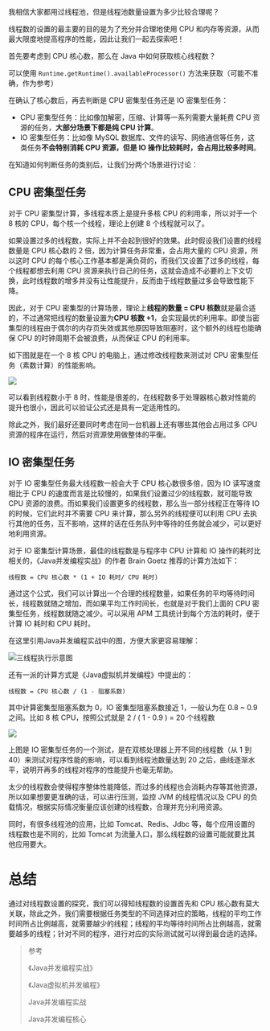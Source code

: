 我相信大家都用过线程池，但是线程池数量设置为多少比较合理呢？

线程数的设置的最主要的目的是为了充分并合理地使用 CPU 和内存等资源，从而最大限度地提高程序的性能，因此让我们一起去探索吧！

首先要考虑到 CPU 核心数，那么在 Java 中如何获取核心线程数？

可以使用 `Runtime.getRuntime().availableProcessor()` 方法来获取（可能不准确，作为参考）

在确认了核心数后，再去判断是 CPU 密集型任务还是 IO 密集型任务：

- CPU 密集型任务：比如像加解密，压缩、计算等一系列需要大量耗费 CPU 资源的任务，**大部分场景下都是纯 CPU 计算**。
- IO 密集型任务：比如像 MySQL 数据库、文件的读写、网络通信等任务，这类任务**不会特别消耗 CPU 资源，但是 IO 操作比较耗时，会占用比较多时间**。

在知道如何判断任务的类别后，让我们分两个场景进行讨论：

## CPU 密集型任务

对于 CPU 密集型计算，多线程本质上是提升多核 CPU 的利用率，所以对于一个 8 核的 CPU，每个核一个线程，理论上创建 8 个线程就可以了。

如果设置过多的线程数，实际上并不会起到很好的效果。此时假设我们设置的线程数量是 CPU 核心数的 2 倍，因为计算任务非常重，会占用大量的 CPU 资源，所以这时 CPU 的每个核心工作基本都是满负荷的，而我们又设置了过多的线程，每个线程都想去利用 CPU 资源来执行自己的任务，这就会造成不必要的上下文切换，此时线程数的增多并没有让性能提升，反而由于线程数量过多会导致性能下降。

因此，对于 CPU 密集型的计算场景，理论上**线程的数量 = CPU 核数**就是最合适的，不过通常把线程的数量设置为**CPU 核数 +1**，会实现最优的利用率。即使当密集型的线程由于偶尔的内存页失效或其他原因导致阻塞时，这个额外的线程也能确保 CPU 的时钟周期不会被浪费，从而保证 CPU 的利用率。

如下图就是在一个 8 核 CPU 的电脑上，通过修改线程数来测试对 CPU 密集型任务（素数计算）的性能影响。

![](https://img-blog.csdnimg.cn/2020032501592026.png)

可以看到线程数小于 8 时，性能是很差的，在线程数多于处理器核心数对性能的提升也很小，因此可以验证公式还是具有一定适用性的。

除此之外，我们最好还要同时考虑在同一台机器上还有哪些其他会占用过多 CPU 资源的程序在运行，然后对资源使用做整体的平衡。

## IO 密集型任务

对于 IO 密集型任务最大线程数一般会大于 CPU 核心数很多倍，因为 IO 读写速度相比于 CPU 的速度而言是比较慢的，如果我们设置过少的线程数，就可能导致 CPU 资源的浪费。而如果我们设置更多的线程数，那么当一部分线程正在等待 IO 的时候，它们此时并不需要 CPU 来计算，那么另外的线程便可以利用 CPU 去执行其他的任务，互不影响，这样的话在任务队列中等待的任务就会减少，可以更好地利用资源。

对于 IO 密集型计算场景，最佳的线程数是与程序中 CPU 计算和 IO 操作的耗时比相关的，《Java并发编程实战》的作者 Brain Goetz 推荐的计算方法如下：

`线程数 = CPU 核心数 * (1 + IO 耗时/ CPU 耗时)`

通过这个公式，我们可以计算出一个合理的线程数量，如果任务的平均等待时间长，线程数就随之增加，而如果平均工作时间长，也就是对于我们上面的 CPU 密集型任务，线程数就随之减少。可以采用 APM 工具统计到每个方法的耗时，便于计算 IO 耗时和 CPU 耗时。

在这里引用Java并发编程实战中的图，方便大家更容易理解：

![三线程执行示意图](https://img-blog.csdnimg.cn/20200325021549205.png)

还有一派的计算方式是《Java虚拟机并发编程》中提出的：

`线程数 = CPU 核心数 / (1 - 阻塞系数)`

其中计算密集型阻塞系数为 0，IO 密集型阻塞系数接近 1，一般认为在 0.8 ~ 0.9 之间。比如 8 核 CPU，按照公式就是 2 / ( 1 - 0.9 ) = 20 个线程数

![](https://img-blog.csdnimg.cn/20200325014855263.png)

上图是 IO 密集型任务的一个测试，是在双核处理器上开不同的线程数（从 1 到 40）来测试对程序性能的影响，可以看到线程池数量达到 20 之后，曲线逐渐水平，说明开再多的线程对程序的性能提升也毫无帮助。

太少的线程数会使得程序整体性能降低，而过多的线程也会消耗内存等其他资源，所以如果想要更准确的话，可以进行压测，监控 JVM 的线程情况以及 CPU 的负载情况，根据实际情况衡量应该创建的线程数，合理并充分利用资源。

同时，有很多线程池的应用，比如 Tomcat、Redis、Jdbc 等，每个应用设置的线程数也是不同的，比如 Tomcat 为流量入口，那么线程数的设置可能就要比其他应用要大。

# 总结

通过对线程数设置的探究，我们可以得知线程数的设置首先和 CPU 核心数有莫大关联，除此之外，我们需要根据任务类型的不同选择对应的策略，线程的平均工作时间所占比例越高，就需要越少的线程；线程的平均等待时间所占比例越高，就需要越多的线程；针对不同的程序，进行对应的实际测试就可以得到最合适的选择。

> 参考 
>
> 《Java并发编程实战》
>
> 《Java虚拟机并发编程》
>
> Java并发编程实战
>
> Java并发编程核心